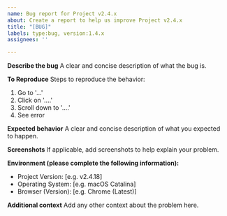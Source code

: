 ```yaml
---
name: Bug report for Project v2.4.x
about: Create a report to help us improve Project v2.4.x
title: "[BUG]"
labels: type:bug, version:1.4.x
assignees: ''

---
```


**Describe the bug**
A clear and concise description of what the bug is.

**To Reproduce**
Steps to reproduce the behavior:
1. Go to '...'
2. Click on '....'
3. Scroll down to '....'
4. See error

**Expected behavior**
A clear and concise description of what you expected to happen.

**Screenshots**
If applicable, add screenshots to help explain your problem.

**Environment (please complete the following information):**
 - Project Version: [e.g. v2.4.18]
 - Operating System:  [e.g. macOS Catalina]
 - Browser (Version): [e.g. Chrome (Latest)]

**Additional context**
Add any other context about the problem here.
